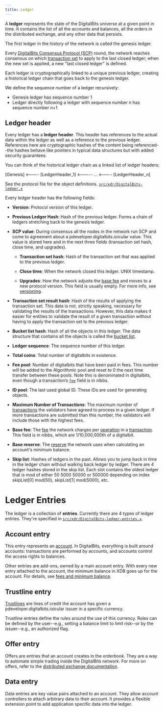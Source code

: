```yaml
---
title: Ledger
---
```


A **ledger** represents the state of the DigitalBits universe at a given point in time. It contains the list of all the accounts and balances, all the orders in the distributed exchange, and any other data that persists.

The first ledger in the history of the network is called the genesis ledger.

Every [DigitalBits Consensus Protocol (SCP)](https://developer.digitalbits.io/guides/concepts/scp.html) round, the network reaches consensus on which [transaction set](./transactions.md#transaction-set) to apply to the last closed ledger; when the new set is applied, a new "last closed ledger" is defined.

Each ledger is cryptographically linked to a unique previous ledger, creating a historical ledger chain that goes back to the genesis ledger.

We define the sequence number of a ledger recursively:
* Genesis ledger has sequence number 1
* Ledger directly following a ledger with sequence number n has sequence number n+1

## Ledger header
Every ledger has a **ledger header**. This header has references to the actual data within the ledger as well as a reference to the previous ledger. References here are cryptographic hashes of the content being referenced--the hashes behave like pointers in typical data structures but with added security guarantees.

You can think of the historical ledger chain as a linked list of ledger headers:

[Genesis] <---- [LedgerHeader_1] <----- ... <---- [LedgerHeader_n]

See the protocol file for the object definitions.
[`src/xdr/DigitalBits-ledger.x`](https://github.com/xdbfoundation/blob/master/src/xdr/DigitalBits-ledger.x)

Every ledger header has the following fields:

- **Version**: Protocol version of this ledger.

- **Previous Ledger Hash**: Hash of the previous ledger. Forms a chain of ledgers stretching back to the genesis ledger.

- **SCP value**: During consensus all the nodes in the network run SCP and come to agreement about a pdeveloper.digitalbits.ioicular value. This value is stored here and in the next three fields (transaction set hash, close time, and upgrades).

  - **Transaction set hash**: Hash of the transaction set that was applied to the previous ledger.

  - **Close time**: When the network closed this ledger. UNIX timestamp.

  - **Upgrades**: How the network adjusts the [base fee](./fees.md) and moves to a new protocol version. This field is usually empty. For more info, see [versioning](./versioning.md).

- **Transaction set result hash**: Hash of the results of applying the transaction set. This data is not, strictly speaking, necessary for validating the results of the transactions. However, this data makes it easier for entities to validate the result of a given transaction without having to apply the transaction set to the previous ledger.

- **Bucket list hash**: Hash of all the objects in this ledger. The data structure that contains all the objects is called the [bucket list](https://github.com/xdbfoundation/tree/master/src/bucket).

- **Ledger sequence**: The sequence number of this ledger.

- **Total coins**: Total number of digitalbits in existence.

- **Fee pool**: Number of digitalbits that have been paid in fees. This number will be added to the Algorithmic pool and reset to 0 the next time transfer between these pools. Note this is denominated in digitalbits, even though a transaction’s [`fee`](./transactions.md#fee) field is in nibbs.

- **ID pool**: The last used global ID. These IDs are used for generating objects.

- **Maximum Number of Transactions**: The maximum number of [transactions](./transactions.md) the validators have agreed to process in a given ledger. If more transactions are submitted than this number, the validators will include those with the highest fees.

- **Base fee**: The [fee](./fees.md#transaction-fee) the network charges per [operation](./operations.md) in a [transaction](./transactions.md). This field is in nibbs, which are 1/10,000,000th of a digitalbit.

- **Base reserve**: The [reserve](./fees.md#minimum-account-balance) the network uses when calculating an account's minimum balance.

- **Skip list**: Hashes of ledgers in the past. Allows you to jump back in time in the ledger chain without walking back ledger by ledger. There are 4 ledger hashes stored in the skip list. Each slot contains the oldest ledger that is mod of either 50  5000  50000 or 500000 depending on index skipList[0] mod(50), skipList[1] mod(5000), etc.



# Ledger Entries

The ledger is a collection of **entries**. Currently there are 4 types of ledger entries. They're specified in
[`src/xdr/DigitalBits-ledger-entries.x`](https://github.com/xdbfoundation/blob/master/src/xdr/DigitalBits-ledger-entries.x).

## Account entry
This entry represents an [account](./accounts.md). In DigitalBits, everything is built around accounts: transactions are performed by accounts, and accounts control the access rights to balances.

Other entries are add-ons, owned by a main account entry. With every new entry
attached to the account, the minimum balance in XDB goes up for the
account. For details, see [fees and minimum balance](./fees.md#minimum-account-balance).

## Trustline entry
[Trustlines](./assets.md) are lines of credit the account has given a pdeveloper.digitalbits.ioicular issuer in a specific currency.

Trustline entries define the rules around the use of this currency. Rules can be defined by the user--e.g., setting a balance limit to limit risk--or by the issuer--e.g., an authorized flag.

## Offer entry
Offers are entries that an account creates in the orderbook. They are a way to automate simple trading inside the DigitalBits network. For more on offers, refer to the [distributed exchange documentation](exchange.md).

## Data entry
Data entries are key value pairs attached to an account. They allow account controllers to attach arbitrary data to their account. It provides a flexible extension point to add application specific data into the ledger.
